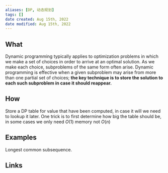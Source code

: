 ```yaml
---
aliases: [DP, 动态规划]
tags: [] 
date created: Aug 15th, 2022
date modified: Aug 15th, 2022
---
```

## What
Dynamic programming typically applies to optimization problems in which we make a set of choices in order to arrive at an optimal solution. As we make each choice, subproblems of the same form often arise. 
Dynamic programming is effective when a given subproblem may arise from more than one partial set of choices; **the key technique is to store the solution to each such subproblem in case it should reappear.**

## How
Store a DP table  for value that have been computed, in case it will we need to lookup it later.
One trick is to first determine how big the table should be, in some cases we only need $O(1)$ memory not $O(n)$

## Examples
Longest common subsequence.

## Links
